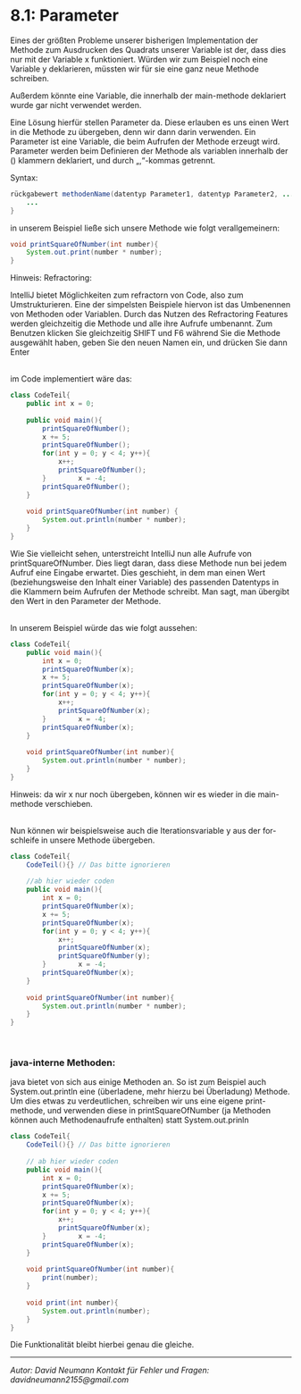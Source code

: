 # 8.1: Parameter

Eines der größten Probleme unserer bisherigen Implementation der Methode zum Ausdrucken des Quadrats unserer Variable ist der, dass dies nur mit der Variable x funktioniert. Würden wir zum Beispiel noch eine Variable y deklarieren, müssten wir für sie eine ganz neue Methode schreiben.

Außerdem könnte eine Variable, die innerhalb der main-methode deklariert wurde gar nicht verwendet werden.

Eine Lösung hierfür stellen Parameter da. Diese erlauben es uns einen Wert in die Methode zu übergeben, denn wir dann darin verwenden. Ein Parameter ist eine Variable, die beim Aufrufen der Methode erzeugt wird. Parameter werden beim Definieren der Methode als variablen innerhalb der () klammern deklariert, und durch „,“-kommas getrennt.

Syntax:

```java
rückgabewert methodenName(datentyp Parameter1, datentyp Parameter2, ...){
	...
}
```

in unserem Beispiel ließe sich unsere Methode wie folgt verallgemeinern:

```java
void printSquareOfNumber(int number){
	System.out.print(number * number);
}
```

Hinweis: Refractoring:

IntelliJ bietet Möglichkeiten zum refractorn von Code, also zum Umstrukturieren. Eine der simpelsten Beispiele hiervon ist das Umbenennen von Methoden oder Variablen. Durch das Nutzen des Refractoring Features werden gleichzeitig die Methode und alle ihre Aufrufe umbenannt. Zum Benutzen klicken Sie gleichzeitig SHIFT und F6 während Sie die Methode ausgewählt haben, geben Sie den neuen Namen ein, und drücken Sie dann Enter
<div style="page-break-after: always; visibility: hidden">
\pagebreak
</div>
im Code implementiert wäre das:

```java
class CodeTeil{  
    public int x = 0;  
    
    public void main(){  
        printSquareOfNumber();  
        x += 5;  
        printSquareOfNumber();  
        for(int y = 0; y < 4; y++){  
            x++;  
            printSquareOfNumber();  
        }        x = -4;  
        printSquareOfNumber();  
    }
    
    void printSquareOfNumber(int number) {  
        System.out.println(number * number);  
    }
}
```

Wie Sie vielleicht sehen, unterstreicht IntelliJ nun alle Aufrufe von printSquareOfNumber. Dies liegt daran, dass diese Methode nun bei jedem Aufruf eine Eingabe erwartet. Dies geschieht, in dem man einen Wert (beziehungsweise den Inhalt einer Variable) des passenden Datentyps in die Klammern beim Aufrufen der Methode schreibt. Man sagt, man übergibt den Wert in den Parameter der Methode.
<div style="page-break-after: always; visibility: hidden">
\pagebreak
</div>
In unserem Beispiel würde das wie folgt aussehen:

```java
class CodeTeil{ 
    public void main(){  
        int x = 0;  
        printSquareOfNumber(x);  
        x += 5;  
        printSquareOfNumber(x);  
        for(int y = 0; y < 4; y++){  
            x++;  
            printSquareOfNumber(x);  
        }        x = -4;  
        printSquareOfNumber(x);  
    }
    
    void printSquareOfNumber(int number){  
        System.out.println(number * number);  
    }
}
```

Hinweis: da wir x nur noch übergeben, können wir es wieder in die main-methode verschieben.
<div style="page-break-after: always; visibility: hidden">
\pagebreak
</div>
Nun können wir beispielsweise auch die Iterationsvariable y aus der for-schleife in unsere Methode übergeben.

```java
class CodeTeil{  
    CodeTeil(){} // Das bitte ignorieren  
  
    //ab hier wieder coden
    public void main(){  
        int x = 0;  
        printSquareOfNumber(x);  
        x += 5;  
        printSquareOfNumber(x);  
        for(int y = 0; y < 4; y++){  
            x++;  
            printSquareOfNumber(x);  
            printSquareOfNumber(y);  
        }        x = -4;  
        printSquareOfNumber(x);  
    }
    
    void printSquareOfNumber(int number){  
        System.out.println(number * number);  
    }
}
```
<div style="page-break-after: always; visibility: hidden">
\pagebreak
</div>

### java-interne Methoden:

java bietet von sich aus einige Methoden an. So ist zum Beispiel auch System.out.println eine (überladene, mehr hierzu bei Überladung) Methode. Um dies etwas zu verdeutlichen, schreiben wir uns eine eigene print-methode, und verwenden diese in printSquareOfNumber (ja Methoden können auch Methodenaufrufe enthalten) statt System.out.prinln

```java
class CodeTeil{  
    CodeTeil(){} // Das bitte ignorieren  
    
    // ab hier wieder coden  
    public void main(){  
        int x = 0;  
        printSquareOfNumber(x);  
        x += 5;  
        printSquareOfNumber(x);  
        for(int y = 0; y < 4; y++){  
            x++;  
            printSquareOfNumber(x);  
        }        x = -4;  
        printSquareOfNumber(x);  
    }
    
    void printSquareOfNumber(int number){  
        print(number);  
    }
    
    void print(int number){  
        System.out.println(number);  
    }
}
```

Die Funktionalität bleibt hierbei genau die gleiche.
<br />

---
_Autor: David Neumann_
_Kontakt für Fehler und Fragen: davidneumann2155@gmail.com_
